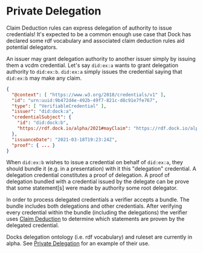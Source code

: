 # Private Delegation

Claim Deduction rules can express delegation of authority to issue credentials! It's expected to be a common enough use case that Dock has declared some rdf vocabulary and associated claim deduction rules aid potential delegators.

An issuer may grant delegation authority to another issuer simply by issuing them a vcdm credential. Let's say `did:ex:a` wants to grant delegation authority to `did:ex:b`. `did:ex:a` simply issues the credential saying that `did:ex:b` may make any claim.

```json
{
  "@context": [ "https://www.w3.org/2018/credentials/v1" ],
  "id": "urn:uuid:9b472d4e-492b-49f7-821c-d8c91e7fe767",
  "type": [ "VerifiableCredential" ],
  "issuer": "did:dock:a",
  "credentialSubject": {
    "id": "did:dock:b",
    "https://rdf.dock.io/alpha/2021#mayClaim": "https://rdf.dock.io/alpha/2021#ANYCLAIM"
  },
  "issuanceDate": "2021-03-18T19:23:24Z",
  "proof": { ... }
}
```

When `did:ex:b` wishes to issue a credential on behalf of `did:ex:a`, they should bundle it (e.g. in a presentation) with it this "delegation" credential. A delegation credential constitutes a proof of delegation. A proof of delegation bundled with a credential issued by the delegate can be prove that some statement[s] were made by authority some root delegator.

In order to process delegated credentials a verifier accepts a bundle. The bundle includes both delegations and other credentials. After verifying every credential within the bundle (including the delegations) the verifier uses [Claim Deduction](concepts_claim_deduction.md) to determine which statements are proven by the delegated credential.

Docks delegation ontology (i.e. rdf vocabulary) and ruleset are currently in alpha. See [Private Delegation](tutorial_private_delegation.md) for an example of their use.
